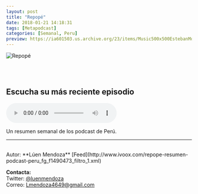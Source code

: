 ```yaml
---
layout: post
title: "Repopé"
date: 2018-01-21 14:18:31
tags: [Metapodcast]
categories: [Semanal, Peru]
preview: https://ia601503.us.archive.org/23/items/Music500x500EstebanMontoya/repope300.jpg
---
```


![Repopé](https://ia601503.us.archive.org/23/items/Music500x500EstebanMontoya/repope500.jpg)

<br/>
<br/>

## Escucha su más reciente episodio

<!--reproductor-feed=http://www.ivoox.com/repope-resumen-podcast-peru_fg_f1490473_filtro_1.xml-->
<!--reproductor-start-->
<audio id="audio" preload="auto" controls="" src="http://www.ivoox.com/44-repope-semana-del-29-octubre-al_mf_29822739_feed_1.mp3"></audio>
<!--reproductor-end-->

Un resumen semanal de los podcast de Perú.

_ _ _
<br>
Autor: **Lúen Mendoza**  
[Feed](http://www.ivoox.com/repope-resumen-podcast-peru_fg_f1490473_filtro_1.xml)  




**Contacta:**  
Twitter: [@luenmendoza](https://twitter.com/luenmendoza)  
Correo: [Lmendoza4649@gmail.com](mailto:Lmendoza4649@gmail.com)  
